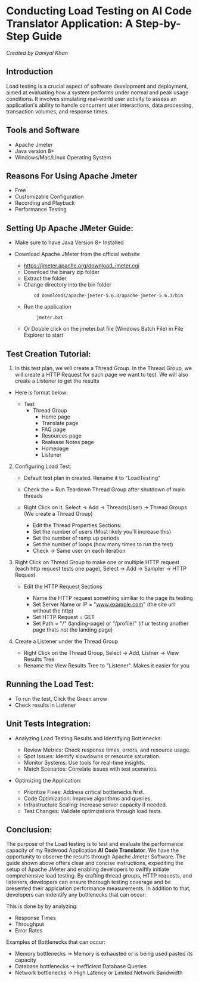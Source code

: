 # Conducting Load Testing on AI Code Translator Application: A Step-by-Step Guide

*Created by Daniyal Khan*

## Introduction
Load testing is a crucial aspect of software development and deployment, aimed at evaluating how a system performs under normal and peak usage conditions. It involves simulating real-world user activity to assess an application's ability to handle concurrent user interactions, data processing, transaction volumes, and response times.

## Tools and Software
  - Apache Jmeter
  - Java version 8+
  - Windows/Mac/Linux Operating System

## Reasons For Using Apache Jmeter

  - Free
  - Customizable Configuration
  - Recording and Playback
  - Performance Testing


## Setting Up Apache JMeter Guide:

  - Make sure to have Java Version 8+ Installed
  - Download Apache JMeter from the official website
    
    - https://jmeter.apache.org/download_jmeter.cgi
    - Download the binary zip folder
    - Extract the folder
    * Change directory into the bin folder
      
    ```
           cd Downloads/apache-jmeter-5.6.3/apache-jmeter-5.6.3/bin
    ```
    * Run the application
    ```
            jmeter.bat
    ```
    - Or Double click on the jmeter.bat file (Windows Batch File) in File Explorer to start
      
## Test Creation Tutorial:
  1) In this test plan, we will create a Thread Group. In the Thread Group, we will create a HTTP Request for each page we want to test. We will also create a Listener to get the results
  - Here is format below:
    
    - Test
      - Thread Group 
        - Home page
        - Translate page
        - FAQ page 
        - Resources page 
        - Realease Notes page
        - Homepage 
        - Listener
          
  2) Configuring Load Test:
     
     - Default test plan in created. Rename it to "LoadTesting"
     - Check the = Run Teardown Thread Group after shutdown of main threads
     - Right Click on it. Select -> Add -> Threads(User) -> Thread Groups  (We create a Thread Group)
       
       - Edit the Thread Properties Sections:
       - Set the number of users (Most likely you'll increase this)
       - Set the number of ramp up periods
       - Set the number of loops (how many times to run the test)
       - Check -> Same user on each iteration
        
  4) Right Click on Thread Group to make one or multiple HTTP request (each http request tests one page), Select -> Add -> Sampler -> HTTP Request
     
     - Edit the HTTP Request Sections
       
       - Name the HTTP request something similiar to the page its testing 
       - Set Server Name or IP =  "www.example.com" (the site url without the http)
       - Set HTTP Request = GET
       - Set Path = "/" (landing-page) or "/profile/" (if ur testing another page thats not the landing page)
        
  5) Create a Listener under the Thread Group
     
     - Right Click on the Thread Group, Select -> Add, Listner -> View Results Tree
     - Rename the View Results Tree to "Listener". Makes it easier for you

## Running the Load Test:
  - To run the test, Click the Green arrow 
  - Check results in Listener

## Unit Tests Integration:
 
  - Analyzing Load Testing Results and Identifying Bottlenecks:
  
    - Review Metrics: Check response times, errors, and resource usage.
    - Spot Issues: Identify slowdowns or resource saturation.
    - Monitor Systems: Use tools for real-time insights.
    - Match Scenarios: Correlate issues with test scenarios.
  
  - Optimizing the Application:
  
    - Prioritize Fixes: Address critical bottlenecks first.
    - Code Optimization: Improve algorithms and queries.
    - Infrastructure Scaling: Increase server capacity if needed.
    - Test Changes: Validate optimizations through load tests.

## Conclusion:
The purpose of the Load testing is to test and evaluate the performance capacity of my Redwood Application **AI Code Translator**. We have the opportunity to observe the results through Apache Jmeter Software.
The guide shown above offers clear and concise instructions, expediting the setup of Apache JMeter and enabling developers to swiftly initiate comprehensive load testing. By crafting thread groups, HTTP requests, and listeners, developers can ensure thorough testing coverage and be presented their applciation performance measurements. In addition to that, developers can indentify any bottlenecks that can occur:

This is done by by analyzing:

  - Response Times
  - Throughput
  - Error Rates

Examples of Bottlenecks that can occur:

  - Memory bottlenecks -> Memory is exhausted or is being used pasted its capacity
  - Database bottlenecks -> Inefficient Database Queries
  - Network bottlenecks -> High Latency or Limited Network Bandwidth



